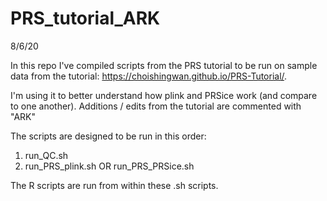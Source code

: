 # PRS_tutorial_ARK

8/6/20

In this repo I've compiled scripts from the PRS tutorial to be run on sample data from the tutorial: https://choishingwan.github.io/PRS-Tutorial/.

I'm using it to better understand how plink and PRSice work (and compare to one another).  Additions / edits from the tutorial are commented with "ARK"

The scripts are designed to be run in this order:
1. run_QC.sh
1. run_PRS_plink.sh OR run_PRS_PRSice.sh

The R scripts are run from within these .sh scripts.



